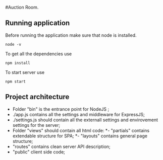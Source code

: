 #Auction Room.

## Running application
Before running the application make sure that node is installed.
```
node -v
```

To get all the dependencies use 
```
npm install
```

To start server use
```
npm start
```

## Project architecture
* Folder "bin" is the entrance point for NodeJS ;
* ./app.js contains all the settings and middleware for ExpressJS;
* ./settings.js should contain all the externall settings and envirovement settings for the server;
* Folder "views" should contain all html code:
*- "partials" contains extendable structure for SPA;
*- "layouts" contains general page structure;
* "routes" contains clean server API description;
* "public" client side code;